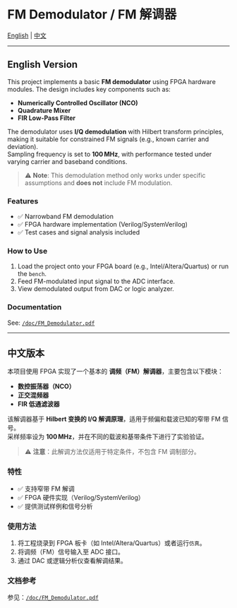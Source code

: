 # FM Demodulator / FM 解调器

[English](#english-version) | [中文](#中文版本)

---

## English Version

This project implements a basic **FM demodulator** using FPGA hardware modules. The design includes key components such as:

- **Numerically Controlled Oscillator (NCO)**
- **Quadrature Mixer**
- **FIR Low-Pass Filter**

The demodulator uses **I/Q demodulation** with Hilbert transform principles, making it suitable for constrained FM signals (e.g., known carrier and deviation).  
Sampling frequency is set to **100 MHz**, with performance tested under varying carrier and baseband conditions.

> ⚠️ **Note**: This demodulation method only works under specific assumptions and **does not** include FM modulation.

### Features

- ✅ Narrowband FM demodulation  
- ✅ FPGA hardware implementation (Verilog/SystemVerilog)  
- ✅ Test cases and signal analysis included  

### How to Use

1. Load the project onto your FPGA board (e.g., Intel/Altera/Quartus) or run the `bench`.
2. Feed FM-modulated input signal to the ADC interface.
3. View demodulated output from DAC or logic analyzer.

### Documentation

See: [`/doc/FM_Demodulator.pdf`](./doc/FM_Demodulator.pdf)

---

## 中文版本

本项目使用 FPGA 实现了一个基本的 **调频（FM）解调器**，主要包含以下模块：

- **数控振荡器（NCO）**
- **正交混频器**
- **FIR 低通滤波器**

该解调器基于 **Hilbert 变换的 I/Q 解调原理**，适用于频偏和载波已知的窄带 FM 信号。  
采样频率设为 **100 MHz**，并在不同的载波和基带条件下进行了实验验证。

> ⚠️ **注意**：此解调方法仅适用于特定条件，不包含 FM 调制部分。

### 特性

- ✅ 支持窄带 FM 解调  
- ✅ FPGA 硬件实现（Verilog/SystemVerilog）  
- ✅ 提供测试样例和信号分析  

### 使用方法

1. 将工程烧录到 FPGA 板卡（如 Intel/Altera/Quartus）或者运行`仿真`。
2. 将调频（FM）信号输入至 ADC 接口。
3. 通过 DAC 或逻辑分析仪查看解调结果。

### 文档参考

参见：[`/doc/FM_Demodulator.pdf`](./doc/FM_Demodulator.pdf)
